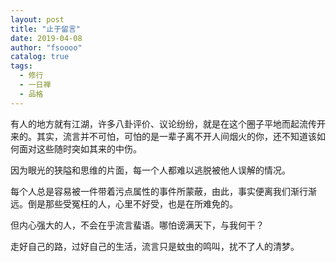 ```yaml
---
layout: post
title: "止于留言"
date: 2019-04-08 
author: "fsoooo"
catalog: true
tags:
  - 修行
  - 一日禅
  - 品格
---
```

有人的地方就有江湖，许多八卦评价、议论纷纷，就是在这个圈子平地而起流传开来的。其实，流言并不可怕，可怕的是一辈子离不开人间烟火的你，还不知道该如何面对这些随时突如其来的中伤。

 

因为眼光的狭隘和思维的片面，每一个人都难以逃脱被他人误解的情况。

 

每个人总是容易被一件带着污点属性的事件所蒙蔽，由此，事实便离我们渐行渐远。倒是那些受冤枉的人，心里不好受，也是在所难免的。

 

但内心强大的人，不会在乎流言蜚语。哪怕谤满天下，与我何干？

 

走好自己的路，过好自己的生活，流言只是蚊虫的鸣叫，扰不了人的清梦。
